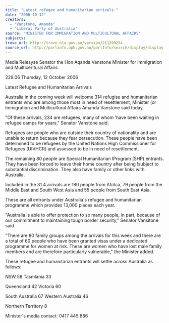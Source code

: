 ```yaml
---
title: "Latest refugee and humanitarian arrivals."
date: "2006-10-12"
creators:
  - "Vanstone, Amanda"
  - "Liberal Party of Australia"
source: "MINISTER FOR IMMIGRATION AND MULTICULTURAL AFFAIRS"
subjects:
trove_url: http://trove.nla.gov.au/version/211299254
source_url: http://parlinfo.aph.gov.au/parlInfo/search/display/display.w3p;query=Id%3A%22media/pressrel/EV4L6%22
---
```


  Media Relesyse  Senator the Hon Aqanda Vanstone  Minister for Immigration and Muilticerltural Affairs 

  229.06 Thursday, 12 October 2006 

  Latest Refugee and Humanitarian Arrivals 

  Australia in the coming week will welcome 314 refugise and humanitarian entrants who are  among those most in need of resettlement, Minister (or Immigration and Multicultural  Affairs Amanda Vanstone said today. 

  "Of these arrivals, 234 are refugees, many of whom 'have been waiting in refugee camps  for years," Senator Vanstone said. 

  Refugees are people who are outside their country of nationality and are unable to return  because they fear persecution. These people have been determined to be refugees by the  United Nations High Commissioner for Refugees (UIVHCR) and assessed to be in need of  resettlement. 

  The remaining 80 people are Special Humanitarian IProgram (SHP) entrants. They have  been forced to leave their home country after being !subject to substantial discrimination.  They also have family or other links with Australia. 

  Included in the 31 4 arrivals are 180 people from Afrilca, 79 people from the Middle East  and South West Asia and 55 people from South East Asia. 

  These are all entrants under Australia's refugee and humanitarian programme which  provides 13,000 places each year. 

  "Australia is able to offer protection to so many people, in part, because of our commitment  to maintaining tough border security," Senator Vansitone said. 

  "There are 80 family groups among the arrivals for this week and there are a total of 60  people who have been granted visas under a dedicated programme for women at risk.  These are women who have lost male family members and are therefore particularly  vulnerable," the Minister added. 

  These refugee and humanitarian entrants will settle across Australia as follows: 

  NSW 58 Tasmlania 33 

  Queensland 42 Victoria 60 

  South Australia 67 Western Australia 46 

  Northern Territory 8 

  Minister's media contact: 0417 445 886 

